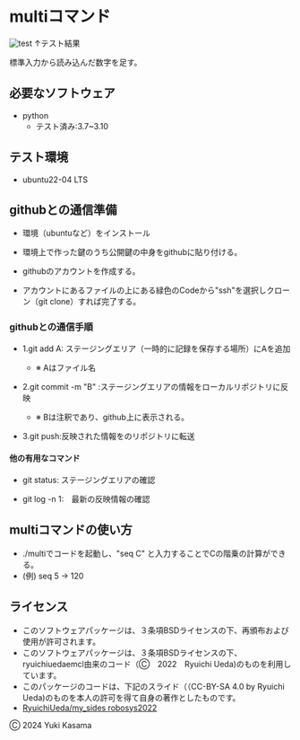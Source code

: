 # multiコマンド
![test](https://github.com/blizzard003/robosys2024/actions/workflows/test.yml/badge.svg)
↑テスト結果

標準入力から読み込んだ数字を足す。

## 必要なソフトウェア
- python
  - テスト済み:3.7~3.10

## テスト環境
- ubuntu22-04 LTS

## githubとの通信準備
- 環境（ubuntuなど）をインストール

- 環境上で作った鍵のうち公開鍵の中身をgithubに貼り付ける。

- githubのアカウントを作成する。

- アカウントにあるファイルの上にある緑色のCodeから"ssh"を選択しクローン（git clone）すれば完了する。

### githubとの通信手順
- 1.git add A: ステージングエリア（一時的に記録を保存する場所）にAを追加
  - ※ Aはファイル名

- 2.git commit -m "B" :ステージングエリアの情報をローカルリポジトリに反映
  - ※ Bは注釈であり、github上に表示される。

- 3.git push:反映された情報をのリポジトリに転送

#### 他の有用なコマンド
- git status: ステージングエリアの確認

- git log -n 1:　最新の反映情報の確認

## multiコマンドの使い方
- ./multiでコードを起動し、"seq C" と入力することでCの階乗の計算ができる。 
- (例) seq 5 → 120
  
## ライセンス
- このソフトウェアパッケージは、３条項BSDライセンスの下、再頒布および使用が許可されます。
- このソフトウェアパッケージは、３条項BSDライセンスの下、ryuichiuedaemcl由来のコード（Ⓒ　2022　Ryuichi Ueda)のものを利用しています。
- このパッケージのコードは、下記のスライド（（CC-BY-SA 4.0 by Ryuichi Ueda)のものを本人の許可を得て自身の著作としたものです。
- [RyuichiUeda/my_sides robosys2022](http://github.com/ryuichiueda/my_slides/tree/masterrobosys_2022)

Ⓒ 2024 Yuki Kasama
